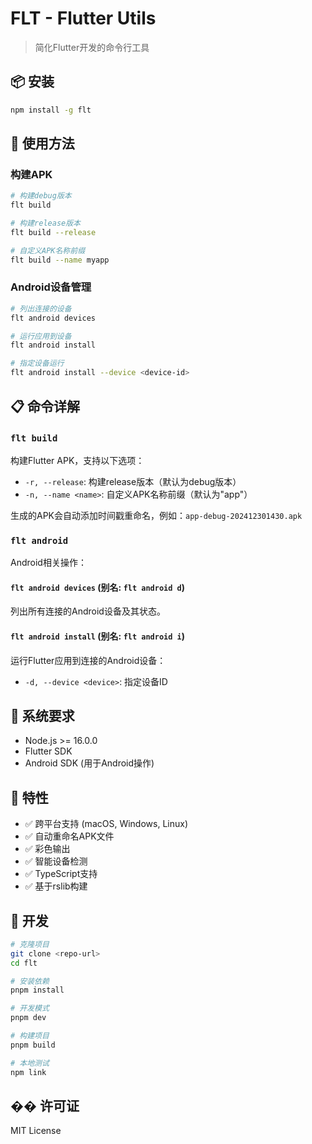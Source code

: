 # FLT - Flutter Utils

> 简化Flutter开发的命令行工具

## 📦 安装

```bash
npm install -g flt
```

## 🚀 使用方法

### 构建APK

```bash
# 构建debug版本
flt build

# 构建release版本
flt build --release

# 自定义APK名称前缀
flt build --name myapp
```

### Android设备管理

```bash
# 列出连接的设备
flt android devices

# 运行应用到设备
flt android install

# 指定设备运行
flt android install --device <device-id>
```

## 📋 命令详解

### `flt build`

构建Flutter APK，支持以下选项：

- `-r, --release`: 构建release版本（默认为debug版本）
- `-n, --name <name>`: 自定义APK名称前缀（默认为"app"）

生成的APK会自动添加时间戳重命名，例如：`app-debug-202412301430.apk`

### `flt android`

Android相关操作：

#### `flt android devices` (别名: `flt android d`)

列出所有连接的Android设备及其状态。

#### `flt android install` (别名: `flt android i`)

运行Flutter应用到连接的Android设备：

- `-d, --device <device>`: 指定设备ID

## 🔧 系统要求

- Node.js >= 16.0.0
- Flutter SDK
- Android SDK (用于Android操作)

## 🎯 特性

- ✅ 跨平台支持 (macOS, Windows, Linux)
- ✅ 自动重命名APK文件
- ✅ 彩色输出
- ✅ 智能设备检测
- ✅ TypeScript支持
- ✅ 基于rslib构建

## 📝 开发

```bash
# 克隆项目
git clone <repo-url>
cd flt

# 安装依赖
pnpm install

# 开发模式
pnpm dev

# 构建项目
pnpm build

# 本地测试
npm link
```

## �� 许可证

MIT License 